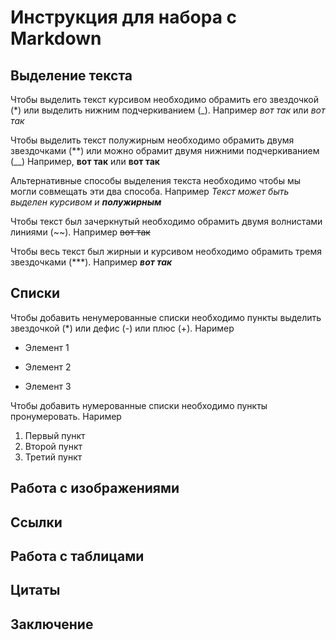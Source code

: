# Инструкция для набора с Markdown

## Выделение текста

Чтобы выделить текст курсивом необходимо обрамить его звездочкой (*) или выделить нижним подчеркиванием (_). Например *вот так* или _вот так_

Чтобы выделить текст полужирным необходимо обрамить двумя звездочками (**) или можно обрамит двумя нижними подчеркиванием (__) Например, **вот так** или __вот так__

Альтернативные способы выделения текста необходимо чтобы мы могли совмещать эти два способа. Например _Текст может быть выделен курсивом и **полужирным**_

Чтобы текст был зачеркнутый необходимо обрамить двумя волнистами линиями (~~). Например ~~вот так~~

Чтобы весь текст был жирныи и курсивом необходимо обрамить тремя звездочками (***). Например ***вот так***


## Списки

Чтобы добавить ненумерованные списки необходимо пункты выделить звездочкой (*) или дефис (-) или плюс (+). Наример
* Элемент 1
- Элемент 2
+ Элемент 3

Чтобы добавить нумерованные списки необходимо пункты пронумеровать. Наример
1. Первый пункт
2. Второй пункт
3. Третий пункт

## Работа с изображениями

## Ссылки

## Работа с таблицами

## Цитаты

## Заключение